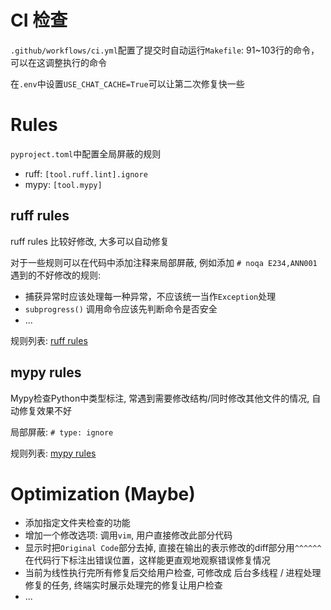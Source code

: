 # CI 检查

`.github/workflows/ci.yml`配置了提交时自动运行`Makefile`: 91~103行的命令，可以在这调整执行的命令

在`.env`中设置`USE_CHAT_CACHE=True`可以让第二次修复快一些

# Rules

`pyproject.toml`中配置全局屏蔽的规则
- ruff: `[tool.ruff.lint].ignore`
- mypy: `[tool.mypy]`

## ruff rules
ruff rules 比较好修改, 大多可以自动修复

对于一些规则可以在代码中添加注释来局部屏蔽, 例如添加 `# noqa E234,ANN001`
遇到的不好修改的规则:
- 捕获异常时应该处理每一种异常，不应该统一当作`Exception`处理
- `subprogress()` 调用命令应该先判断命令是否安全
- ...

规则列表: [ruff rules](https://docs.astral.sh/ruff/rules/)

## mypy rules

Mypy检查Python中类型标注, 常遇到需要修改结构/同时修改其他文件的情况, 自动修复效果不好

局部屏蔽: `# type: ignore`

规则列表: [mypy rules](https://mypy.readthedocs.io/en/stable/error_code_list.html)

# Optimization (Maybe)

- 添加指定文件夹检查的功能
- 增加一个修改选项: 调用`vim`, 用户直接修改此部分代码
- 显示时把`Original Code`部分去掉, 直接在输出的表示修改的diff部分用`^^^^^^`在代码行下标注出错误位置，这样能更直观地观察错误修复情况
- 当前为线性执行完所有修复后交给用户检查, 可修改成 后台多线程 / 进程处理修复的任务, 终端实时展示处理完的修复让用户检查
- ...
